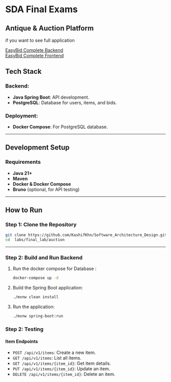 # SDA Final Exams

## Antique & Auction Platform

if you want to see full application

[EasyBid Complete Backend](https://github.com/KashifKhn/easybid_java_spring/)
<br />
[EasyBid Complete Frontend](https://github.com/KashifKhn/easybid_client)

## **Tech Stack**

### **Backend**:

- **Java Spring Boot**: API development.
- **PostgreSQL**: Database for users, items, and bids.

### **Deployment**:

- **Docker Compose**: For PostgreSQL database.

---

## **Development Setup**

### **Requirements**

- **Java 21+**
- **Maven**
- **Docker & Docker Compose**
- **Bruno** (optional, for API testing)

---

## **How to Run**

### **Step 1: Clone the Repository**

```bash
git clone https://github.com/KashifKhn/Software_Architecture_Design.git
cd  labs/final_lab/auction
```

---

### **Step 2: Build and Run Backend**

1. Run the docker compose for Database :
   ```bash
   docker-compose up -d
   ```
2. Build the Spring Boot application:
   ```bash
   ./mvnw clean install
   ```
3. Run the application:
   ```bash
   ./mvnw spring-boot:run
   ```

### **Step 2: Testing**

#### **Item Endpoints**

- `POST /api/v1/items`: Create a new item.
- `GET /api/v1/items`: List all items.
- `GET /api/v1/items/{item_id}`: Get item details.
- `PUT /api/v1/items/{item_id}`: Update an item.
- `DELETE /api/v1/items/{item_id}`: Delete an item.
